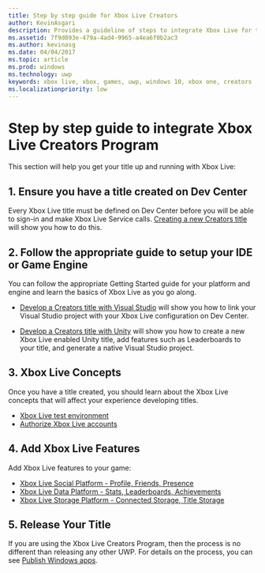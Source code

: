 ```yaml
---
title: Step by step guide for Xbox Live Creators
author: KevinAsgari
description: Provides a guideline of steps to integrate Xbox Live for the Creators Program.
ms.assetid: 7f9d093e-479a-4ad4-9965-a4ea6f0b2ac3
ms.author: kevinasg
ms.date: 04/04/2017
ms.topic: article
ms.prod: windows
ms.technology: uwp
keywords: xbox live, xbox, games, uwp, windows 10, xbox one, creators
ms.localizationpriority: low
---
```


# Step by step guide to integrate Xbox Live Creators Program

This section will help you get your title up and running with Xbox Live:

## 1. Ensure you have a title created on Dev Center
Every Xbox Live title must be defined on Dev Center before you will be able to sign-in and make Xbox Live Service calls.  [Creating a new Creators title](create-and-test-a-new-creators-title.md) will show you how to do this.

## 2. Follow the appropriate guide to setup your IDE or Game Engine
You can follow the appropriate Getting Started guide for your platform and engine and learn the basics of Xbox Live as you go along.

* [Develop a Creators title with Visual Studio](develop-creators-title-with-visual-studio.md) will show you how to link your Visual Studio project with your Xbox Live configuration on Dev Center.

* [Develop a Creators title with Unity](develop-creators-title-with-unity.md) will show you how to create a new Xbox Live enabled Unity title, add features such as Leaderboards to your title, and generate a native Visual Studio project.

## 3. Xbox Live Concepts
Once you have a title created, you should learn about the Xbox Live concepts that will affect your experience developing titles.

- [Xbox Live test environment](../xbox-live-sandboxes.md)
- [Authorize Xbox Live accounts](authorize-xbox-live-accounts.md)

## 4. Add Xbox Live Features

Add Xbox Live features to your game:

- [Xbox Live Social Platform - Profile, Friends, Presence](../social-platform/social-platform.md)
- [Xbox Live Data Platform - Stats, Leaderboards, Achievements](../data-platform/data-platform.md)
- [Xbox Live Storage Platform - Connected Storage, Title Storage](../storage-platform/storage-platform.md)

## 5. Release Your Title

If you are using the Xbox Live Creators Program, then the process is no different than releasing any other UWP.  For details on the process, you can see [Publish Windows apps](https://developer.microsoft.com/en-us/store/publish-apps).
